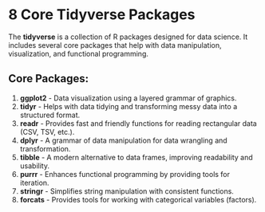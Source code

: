 # 8 Core Tidyverse Packages
The **tidyverse** is a collection of R packages designed for data science. It includes several core packages that help with data manipulation, visualization, and functional programming.

## Core Packages:
1. **ggplot2** - Data visualization using a layered grammar of graphics.
2. **tidyr** - Helps with data tidying and transforming messy data into a structured format.
3. **readr** - Provides fast and friendly functions for reading rectangular data (CSV, TSV, etc.).
4. **dplyr** - A grammar of data manipulation for data wrangling and transformation.
5. **tibble** - A modern alternative to data frames, improving readability and usability.
6. **purrr** - Enhances functional programming by providing tools for iteration.
7. **stringr** - Simplifies string manipulation with consistent functions.
8. **forcats** - Provides tools for working with categorical variables (factors).
